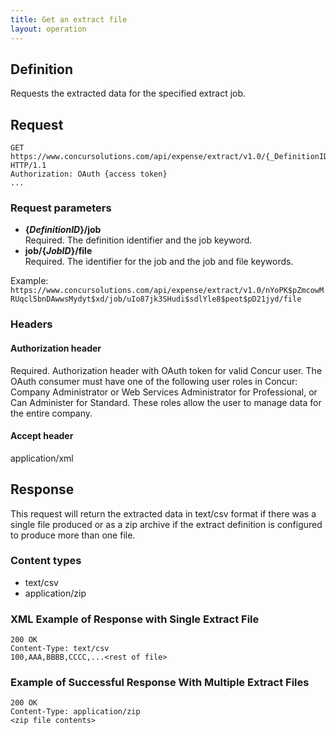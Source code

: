 ```yaml
---
title: Get an extract file
layout: operation
---
```


##  Definition
Requests the extracted data for the specified extract job.

## Request

    GET https://www.concursolutions.com/api/expense/extract/v1.0/{_DefinitionID_}/job/{_JobID_}/file HTTP/1.1
    Authorization: OAuth {access token}
    ...

### Request parameters
* **{_DefinitionID_}/job**<br>Required. The definition identifier and the job keyword.<br>
* **job/{_JobID_}/file**<br>Required. The identifier for the job and the job and file keywords.

Example: `https://www.concursolutions.com/api/expense/extract/v1.0/nYoPK$pZmcowMRUqcl5bnDAwwsMydyt$xd/job/uIo87jk3SHudi$sdlYle8$peot$pD21jyd/file` 

### Headers

#### Authorization header
Required. Authorization header with OAuth token for valid Concur user. The OAuth consumer must have one of the following user roles in Concur: Company Administrator or Web Services Administrator for Professional, or Can Administer for Standard. These roles allow the user to manage data for the entire company. 

#### Accept header
application/xml

##  Response

This request will return the extracted data in text/csv format if there was a single file produced or as a zip archive if the extract definition is configured to produce more than one file.

### Content types

* text/csv
* application/zip

###  XML Example of Response with Single Extract File

    200 OK
    Content-Type: text/csv
    100,AAA,BBBB,CCCC,...<rest of file>

###  Example of Successful Response With Multiple Extract Files

    200 OK
    Content-Type: application/zip
    <zip file contents>

